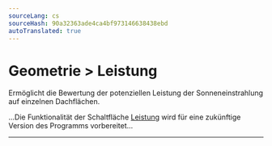 ```yaml
---
sourceLang: cs
sourceHash: 90a32363ade4ca4bf973146638438ebd
autoTranslated: true
---
```


# Geometrie &gt; Leistung
<p>
Ermöglicht die Bewertung der potenziellen Leistung der Sonneneinstrahlung auf einzelnen Dachflächen.
</p>

<p>
...Die Funktionalität der Schaltfläche <u>Leistung</u> wird für eine zukünftige Version des Programms vorbereitet...
</p>

<hr class="main">

<!-- product: HiStruct Roofs -->